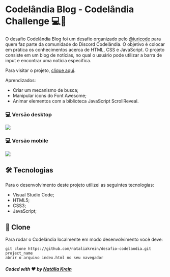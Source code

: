 # Codelândia Blog - Codelândia Challenge 💻💙

O desafio Codelândia Blog foi um desafio organizado pelo <a href="https://github.com/iuricode">@iuricode</a> para quem faz parte da comunidade do Discord Codelândia. O objetivo é colocar em prática os conhecimentos acerca de HTML, CSS e JavaScript. 
O projeto consiste em um blog de notícias, no qual o usuário pode utilizar a barra de input e encontrar uma notícia específica.

Para visitar o projeto, <a href="https://nataliakrein.github.io/desafio-codelandia/">clique aqui</a>.

Aprendizados:
<ul>
  <li>Criar um mecanismo de busca;</li>
  <li>Manipular icons do Font Awesome;</li>
  <li>Animar elementos com a biblioteca JavaScript ScrollReveal.</li>
</ul> 

### 💻 Versão desktop
![](https://user-images.githubusercontent.com/75141156/123957175-da375500-d981-11eb-8782-2f303b347929.gif)


### 💻 Versão mobile
![](https://user-images.githubusercontent.com/75141156/123957285-fa671400-d981-11eb-99b3-f8565b097d5c.gif)

## 🛠 Tecnologias
Para o desenvolvimento deste projeto utilizei as seguintes tecnologias:
<ul>
  <li>Visual Studio Code;</li>
  <li>HTML5;</li>
  <li>CSS3;</li>
  <li>JavaScript;</li>
</ul>

## 💾 Clone
Para rodar o Codelândia localmente em modo desenvolvimento você deve:
```
git clone https://github.com/nataliakrein/desafio-codelandia.git project_name
abrir o arquivo index.html no seu navegador
```
##### Coded with ❤ by <a href="https://github.com/nataliakrein/">Natália Krein</a>

